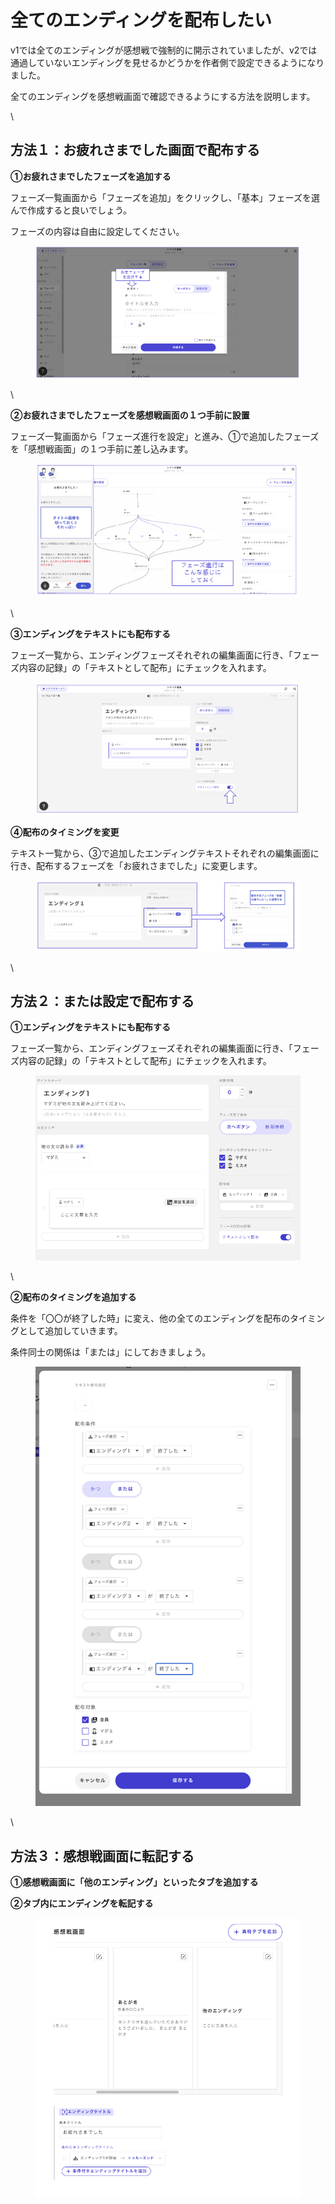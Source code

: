 # 全てのエンディングを配布したい

v1では全てのエンディングが感想戦で強制的に開示されていましたが、v2では通過していないエンディングを見せるかどうかを作者側で設定できるようになりました。

全てのエンディングを感想戦画面で確認できるようにする方法を説明します。

\\

## 方法１：お疲れさまでした画面で配布する

**①お疲れさまでしたフェーズを追加する**

フェーズ一覧画面から「フェーズを追加」をクリックし、「基本」フェーズを選んで作成すると良いでしょう。

フェーズの内容は自由に設定してください。

<figure><img src="../packages/ja/.gitbook/assets/image (12).png" alt=""><figcaption></figcaption></figure>

\\

**②お疲れさまでしたフェーズを感想戦画面の１つ手前に設置**

フェーズ一覧画面から「フェーズ進行を設定」と進み、①で追加したフェーズを「感想戦画面」の１つ手前に差し込みます。

<figure><img src="../packages/ja/.gitbook/assets/image (13).png" alt=""><figcaption></figcaption></figure>

\\

**③エンディングをテキストにも配布する**

フェーズ一覧から、エンディングフェーズそれぞれの編集画面に行き、「フェーズ内容の記録」の「テキストとして配布」にチェックを入れます。

<figure><img src="../packages/ja/.gitbook/assets/image (14).png" alt=""><figcaption></figcaption></figure>

**④配布のタイミングを変更**

テキスト一覧から、③で追加したエンディングテキストそれぞれの編集画面に行き、配布するフェーズを「お疲れさまでした」に変更します。

<figure><img src="../packages/ja/.gitbook/assets/image (15).png" alt=""><figcaption></figcaption></figure>

\\

## 方法２：または設定で配布する

**①エンディングをテキストにも配布する**

フェーズ一覧から、エンディングフェーズそれぞれの編集画面に行き、「フェーズ内容の記録」の「テキストとして配布」にチェックを入れます。

<figure><img src="../packages/ja/.gitbook/assets/スクリーンショット 2024-02-20 20.27.25.png" alt=""><figcaption></figcaption></figure>

\\

**②配布のタイミングを追加する**

条件を「〇〇が終了した時」に変え、他の全てのエンディングを配布のタイミングとして追加していきます。

条件同士の関係は「または」にしておきましょう。

<figure><img src="../packages/ja/.gitbook/assets/スクリーンショット 2024-02-20 20.37.13.png" alt=""><figcaption></figcaption></figure>

\\

## 方法３：感想戦画面に転記する

**①感想戦画面に「他のエンディング」といったタブを追加する**

**②タブ内にエンディングを転記する**

<figure><img src="../packages/ja/.gitbook/assets/スクリーンショット 2024-02-20 20.38.41.png" alt=""><figcaption></figcaption></figure>
